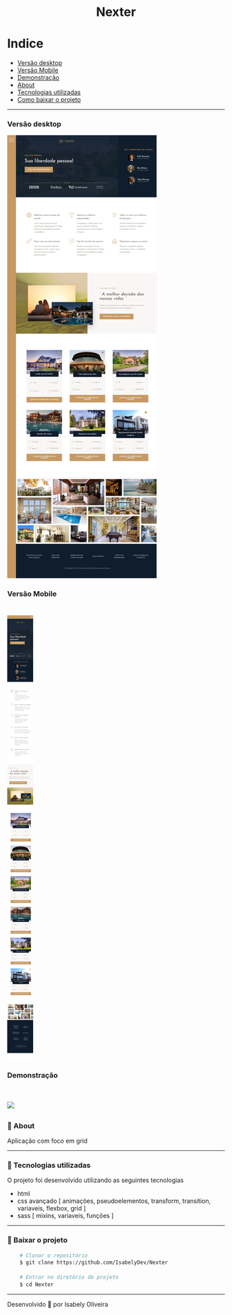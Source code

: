 <h1 align="center"> Nexter </h1>

# Indice

- [ Versão desktop ](#-Versão-desktop)
- [ Versão Mobile ](#-Versão-Mobile)
- [ Demonstração ](#-Demonstração)
- [ About ](#-About)
- [ Tecnologias utilizadas ](#-Tecnologias-utilizadas)
- [ Como baixar o projeto ](#-Baixar-o-projeto)

---

### Versão desktop
<p>
    <img src="./img/desktop.png" /> 
</p>

### Versão Mobile
<h1> 
    <img src="./img/mobile.png" /> 
</h1>

### Demonstração
<h1> 
    <img src="./img/nexter.gif" /> 
</h1>

### 🌴 About

Aplicação com foco em grid

---
### 🚀 Tecnologias utilizadas 

O projeto foi desenvolvido utilizando as seguintes tecnologias

- html
- css avançado [ animações, pseudoelementos, transform, transition, variaveis, flexbox, grid ]
- sass [ mixins, variaveis, funções ]

---
### 📂 Baixar o projeto 

```bash
    # Clonar o repositório
    $ git clone https://github.com/IsabelyDev/Nexter

    # Entrar no diretório do projeto
    $ cd Nexter

```

---
Desenvolvido 💜  por Isabely Oliveira 
